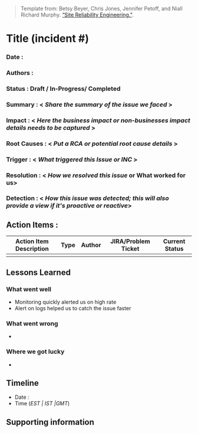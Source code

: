 > Template from: Betsy Beyer, Chris Jones, Jennifer Petoff, and Niall Richard Murphy. [“Site Reliability Engineering.”](https://landing.google.com/sre/book/chapters/postmortem.html).

# Title (incident #)

### Date :

### Authors : 

### Status : **Draft / In-Progress/ Completed**

### Summary : < _Share the summary of the issue we faced_ >

### Impact : < _Here the business impact or non-businesses impact details needs to be captured_ >

### Root Causes : < _Put a RCA or potential root cause details_ >

### Trigger : < _What triggered this Issue or INC_ >

### Resolution : < _How we resolved this issue_ or What worked for us>

### Detection : < _How this issue was detected; this will also provide a view if it's proactive or reactive_>

## Action Items :

| Action Item Description | Type | Author | JIRA/Problem Ticket | Current Status |
|------------------------ |----- |------- |---------------------|----------------|
 |                         |      |        |                     |                 |

## Lessons Learned 

### What went well
* Monitoring quickly alerted us on high rate
* Alert on logs helped us to catch the issue faster

### What went wrong
* 

### Where we got lucky
* 

## Timeline
  * Date : 
  * Time (_EST | IST |GMT_)
## Supporting information